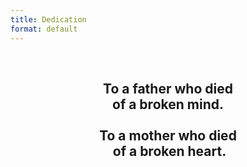 ```yaml
---
title: Dedication
format: default
---
```


<br>
<center>
<p>
<h2><b>To a father who died<br>of a broken mind.<br><br>To a mother who died<br>&nbsp;of a broken heart.</b></h2>
</p>
<!-- <p>
<h2><b>Thank you for the world<br>&nbsp;and everything that’s in it.</b></h2>
</p> -->
</center>
<br>
